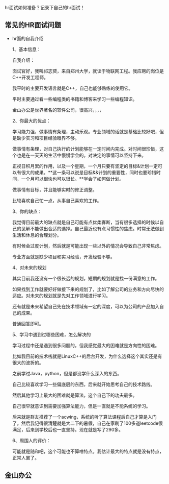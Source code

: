 hr面试如何准备？记录下自己的hr面试！

## 常见的HR面试问题

* hr面的自我介绍

  1、基本信息：

  自我介绍：

  面试官好，我叫祁志赟，来自郑州大学，就读于物联网工程。我应聘的岗位是C++开发工程师。

  我平时的主要开发语言就是C++，自己也能够熟练的使用它。

  平时主要通过看一些编程类的书籍和博客来学习一些编程知识。

  金山办公是世界著名的软件公司，很高兴，，，，

  

  2、你最大的优点：

  学习能力强，做事情有条理，主动乐观。专业领域的话就是基础比较好吧，但是缺少实习和项目经验眼界不够。

  做事情有条理，对自己执行的计划能够在一定时间内完成。对时间很珍惜，这个也是在一天天的生活中慢慢学会的。对决定的事情可以坚持下来。

  正视日积月累的作用，以及一个星期，一个月只要有坚定的目标&计划一定可以有很大的成果。**这一条可以说是目标&&计划的重要性，同时也要珍惜时间，一个月可以很快也可以很长。**学会了如何做计划。

  做事情有目标，并且能够实时的修正调整。         
  
  比较喜欢自己忙一点，从事自己喜欢的工作。
  
  3、你的缺点：
  
  我觉得目前最大的缺点就是自己可能有点优柔寡断，当有很多选择的时候以自己的见解不能做出合适的选择。自己最近也有点习惯性的焦虑。时常无法做到生活和休息的合理划分。
  
  有时候会过度计划，然后就是可能出现一些以外的情况会导致自己非常焦虑。
  
  
  
  专业方面就是缺少项目和实习经验，开发经验不够。
  
  4、对未来的规划
  
  其实目前我还没有一个很长远的规划，短期的规划就是找一份满意的工作。
  
  如果找到工作就要好好做接下来的规划了，比如了解公司的业务和方向尽快的适应。对未来的规划就是先对工作领域进行学习。
  
  还有就是未来希望自己先在技术领域有一定的深度，可以为公司的产品加入自己的成果。
  
  普通回答即可。
  
  
  
  5、学习中遇到过哪些困难，怎么解决的
  
  学习过程中还是遇到很多问题的，但我感觉最大的困难就是方向性的困难。
  
  比如我目前的技术栈就是LinuxC++的后台开发，为什么选择这个其实还是有很大的波折的。
  
  之前学过Java，python，但是都没学什么深入的东西。
  
  自己比较喜欢学习一些偏底层的东西，后来就开始思考自己的技术路线。   
  
  
  
  然后其他学习上最大的困难就是算法，这个自己下的功夫最多。
  
  自己很早就意识到需要加强算法能力，但是一直就是不能系统的学习。
  
  后来就是群友推荐了一个acwing，系统的听了算法课程后自己才算是入门了。然后我记得很清楚就是大二下的暑假，自己在家刷了100多道leetcode很满足，后来到学校后也一直坚持。现在就是写了290多。
  
  
  
  6、周围人的评价：
  
  可能就是随和吧，这个可能也不算啥特点。我估计最大的特点就是没有特点，正常人罢了。







## 金山办公





